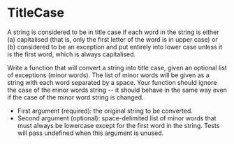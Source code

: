 ﻿# TitleCase 
A string is considered to be in title case if each word in the string is either 
(a) capitalised (that is, only the first letter of the word is in upper case) or 
(b) considered to be an exception and put entirely into lower case unless it is the first word, which is always capitalised.

Write a function that will convert a string into title case, given an optional list of exceptions (minor words). 
The list of minor words will be given as a string with each word separated by a space. 
Your function should ignore the case of the minor words string -- it should behave in the same way even if the case of the minor word string is changed.

* First argument (required): the original string to be converted.
* Second argument (optional): space-delimited list of minor words that must always be lowercase except for the first word in the string. Tests will pass undefined when this argument is unused.